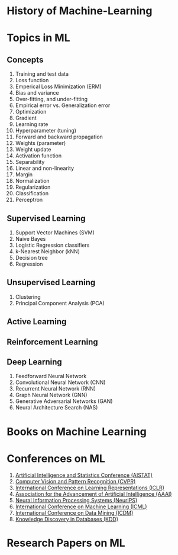 # History of Machine-Learning



# Topics in ML
## Concepts
1. Training and test data
2. Loss function
3. Emperical Loss Minimization (ERM)
4. Bias and variance
5. Over-fitting, and under-fitting
6. Empirical error vs. Generalization error
7. Optimization
8. Gradient
9. Learning rate
10. Hyperparameter (tuning)
11. Forward and backward propagation
12. Weights (parameter)
13. Weight update
14. Activation function 
15. Separability
16. Linear and non-linearity
17. Margin
18. Normalization
19. Regularization
20. Classification
21. Perceptron


## Supervised Learning
1. Support Vector Machines (SVM)
2. Naive Bayes
3. Logistic Regression classifiers
4. k-Nearest Neighbor (kNN)
5. Decision tree
6. Regression

## Unsupervised Learning
1. Clustering
2. Principal Component Analysis (PCA)

## Active Learning


## Reinforcement Learning


## Deep Learning
1. Feedforward Neural Network
2. Convolutional Neural Network (CNN)
3. Recurrent Neural Network (RNN)
4. Graph Neural Network (GNN)
5. Generative Adversarial Networks (GAN)
6. Neural Architecture Search (NAS)


# Books on Machine Learning



# Conferences on ML
1. [Artificial Intelligence and Statistics Conference (AISTAT)](http://aistats.org/aistats2023/)
2. [Computer Vision and Pattern Recognition (CVPR)](https://cvpr2023.thecvf.com/)
3. [International Conference on Learning Representations (ICLR)](https://iclr.cc/)
4. [Association for the Advancement of Artificial Intelligence (AAAI)](https://aaai.org/conference/aaai/)
5. [Neural Information Processing Systems (NeurIPS)](https://nips.cc/)
6. [International Conference on Machine Learning (ICML)](https://icml.cc/)
7. [International Conference on Data Mining (ICDM)](https://icdm22.cse.usf.edu/)
8. [Knowledge Discovery in Databases (KDD)](https://kdd.org/conferences)



# Research Papers on ML
## 



